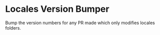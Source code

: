 # Locales Version Bumper

Bump the version numbers for any PR made which only modifies locales folders.